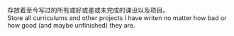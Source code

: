 存放着至今写过的所有或好或差或未完成的课设以及项目。                   
Store all curriculums and other projects I have writen no matter how bad or how good (and maybe unfinished) they are.
